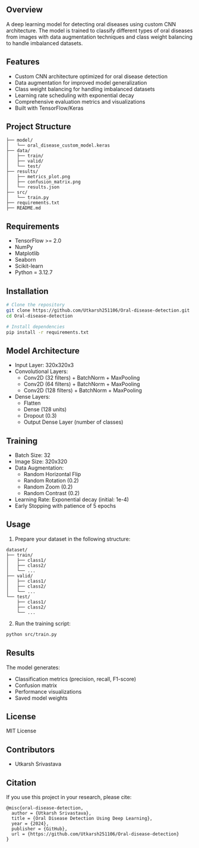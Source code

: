 ## Overview
A deep learning model for detecting oral diseases using custom CNN architecture. The model is trained to classify different types of oral diseases from images with data augmentation techniques and class weight balancing to handle imbalanced datasets.

## Features
- Custom CNN architecture optimized for oral disease detection
- Data augmentation for improved model generalization
- Class weight balancing for handling imbalanced datasets
- Learning rate scheduling with exponential decay
- Comprehensive evaluation metrics and visualizations
- Built with TensorFlow/Keras

## Project Structure
```
├── model/
│   └── oral_disease_custom_model.keras
├── data/
│   ├── train/
│   ├── valid/
│   └── test/
├── results/
│   ├── metrics_plot.png
│   ├── confusion_matrix.png
│   └── results.json
├── src/
│   └── train.py
├── requirements.txt
├── README.md
```

## Requirements
- TensorFlow >= 2.0
- NumPy
- Matplotlib
- Seaborn
- Scikit-learn
- Python = 3.12.7

## Installation
```bash
# Clone the repository
git clone https://github.com/Utkarsh251106/Oral-disease-detection.git
cd Oral-disease-detection

# Install dependencies
pip install -r requirements.txt
```

## Model Architecture
- Input Layer: 320x320x3
- Convolutional Layers:
  - Conv2D (32 filters) + BatchNorm + MaxPooling
  - Conv2D (64 filters) + BatchNorm + MaxPooling
  - Conv2D (128 filters) + BatchNorm + MaxPooling
- Dense Layers:
  - Flatten
  - Dense (128 units)
  - Dropout (0.3)
  - Output Dense Layer (number of classes)

## Training
- Batch Size: 32
- Image Size: 320x320
- Data Augmentation:
  - Random Horizontal Flip
  - Random Rotation (0.2)
  - Random Zoom (0.2)
  - Random Contrast (0.2)
- Learning Rate: Exponential decay (initial: 1e-4)
- Early Stopping with patience of 5 epochs

## Usage
1. Prepare your dataset in the following structure:
```
dataset/
├── train/
│   ├── class1/
│   ├── class2/
│   └── ...
├── valid/
│   ├── class1/
│   ├── class2/
│   └── ...
└── test/
    ├── class1/
    ├── class2/
    └── ...
```

2. Run the training script:
```bash
python src/train.py
```

## Results
The model generates:
- Classification metrics (precision, recall, F1-score)
- Confusion matrix
- Performance visualizations
- Saved model weights

## License
MIT License

## Contributors
- Utkarsh Srivastava

## Citation
If you use this project in your research, please cite:
```
@misc{oral-disease-detection,
  author = {Utkarsh Srivastava},
  title = {Oral Disease Detection Using Deep Learning},
  year = {2024},
  publisher = {GitHub},
  url = {https://github.com/Utkarsh251106/Oral-disease-detection}
}
```
